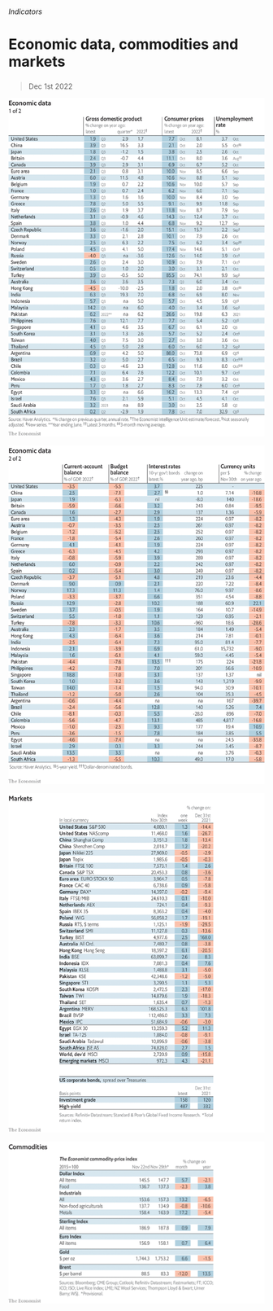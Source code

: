 ###### Indicators

# Economic data, commodities and markets 

#####  

> Dec 1st 2022 

![image](images/20221203_INT101.png) 


![image](images/20221203_INT102.png) 


![image](images/20221203_INT201.png) 


![image](images/20221203_INT401.png) 


